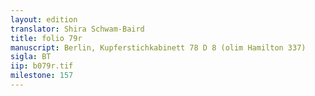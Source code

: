 ```yaml
---
layout: edition
translator: Shira Schwam-Baird
title: folio 79r
manuscript: Berlin, Kupferstichkabinett 78 D 8 (olim Hamilton 337)
sigla: BT
iip: b079r.tif
milestone: 157
---
```

